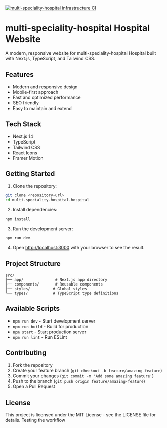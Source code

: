 [![multi-speciality-hospital infrastructure CI](https://github.com/Octobit8-scm/multi-speciality-hospital/actions/workflows/terraform-pipeline.yml/badge.svg?branch=MSH-1-Setup-local-development-environment-for-CI-CD-automation)](https://github.com/Octobit8-scm/multi-speciality-hospital/actions/workflows/terraform-pipeline.yml)

# multi-speciality-hospital Hospital Website

A modern, responsive website for multi-speciality-hospital Hospital built with Next.js, TypeScript, and Tailwind CSS.

## Features

- Modern and responsive design
- Mobile-first approach
- Fast and optimized performance
- SEO friendly
- Easy to maintain and extend

## Tech Stack

- Next.js 14
- TypeScript
- Tailwind CSS
- React Icons
- Framer Motion

## Getting Started

1. Clone the repository:

```bash
git clone <repository-url>
cd multi-speciality-hospital-hospital
```

2. Install dependencies:

```bash
npm install
```

3. Run the development server:

```bash
npm run dev
```

4. Open [http://localhost:3000](http://localhost:3000) with your browser to see the result.

## Project Structure

```
src/
├── app/              # Next.js app directory
├── components/       # Reusable components
├── styles/          # Global styles
└── types/           # TypeScript type definitions
```

## Available Scripts

- `npm run dev` - Start development server
- `npm run build` - Build for production
- `npm start` - Start production server
- `npm run lint` - Run ESLint

## Contributing

1. Fork the repository
2. Create your feature branch (`git checkout -b feature/amazing-feature`)
3. Commit your changes (`git commit -m 'Add some amazing feature'`)
4. Push to the branch (`git push origin feature/amazing-feature`)
5. Open a Pull Request

## License

This project is licensed under the MIT License - see the LICENSE file for details.
Testing the workflow
